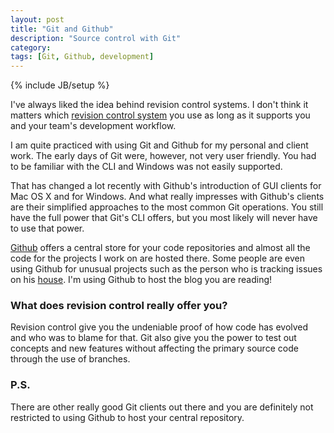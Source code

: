 ```yaml
---
layout: post
title: "Git and Github"
description: "Source control with Git"
category: 
tags: [Git, Github, development]
---
```

{% include JB/setup %}

I've always liked the idea behind revision control systems. I don't think it matters which [revision control system](http://en.wikipedia.org/wiki/Revision_control) you use as long as it supports you and your team's development workflow.

I am quite practiced with using Git and Github for my personal and client work. The early days of Git were, however, not very user friendly. You had to be familiar with the CLI and Windows was not easily supported. 


<!--more-->


That has changed a lot recently with Github's introduction of GUI clients for Mac OS X and for Windows. And what really impresses with Github's clients are their simplified approaches to the most common Git operations. You still have the full power that Git's CLI offers, but you most likely will never have to use that power.

[Github](https://github.com) offers a central store for your code repositories and almost all the code for the projects I work on are hosted there. Some people are even using Github for unusual projects such as the person who is tracking issues on his [house](https://github.com/frabcus/house). I'm using Github to host the blog you are reading!

### What does revision control really offer you?

Revision control give you the undeniable proof of how code has evolved and who was to blame for that. Git also give you the power to test out concepts and new features without affecting the primary source code through the use of branches.

### P.S.

There are other really good Git clients out there and you are definitely not restricted to using Github to host your central repository.
